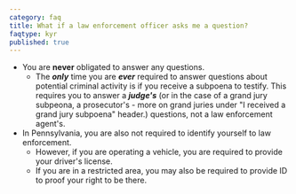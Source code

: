 ```yaml
---
category: faq
title: What if a law enforcement officer asks me a question?
faqtype: kyr
published: true
---
```

* You are **never** obligated to answer any questions.
	* The ***only*** time you are ***ever*** required to answer questions about potential criminal activity is if you receive a subpoena to testify. This requires you to answer a ***judge's*** (or in the case of a grand jury subpeona, a prosecutor's - more on grand juries under "I received a grand jury subpoena" header.) questions, not a law enforcement agent's. 
* In Pennsylvania, you are also not required to identify yourself to law enforcement.
	* However, if you are operating a vehicle, you are required to provide your driver's license.
    * If you are in a restricted area, you may also be required to provide ID to proof your right to be there.
